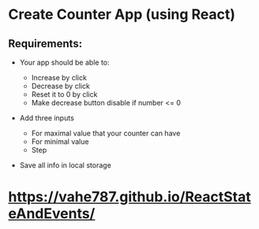 # Create Counter App (using React)

## Requirements:

- Your app should be able to:

  - Increase by click
  - Decrease by click
  - Reset it to 0 by click
  - Make decrease button disable if number <= 0

- Add three inputs

  - For maximal value that your counter can have
  - For minimal value
  - Step

- Save all info in local storage

# https://vahe787.github.io/ReactStateAndEvents/
